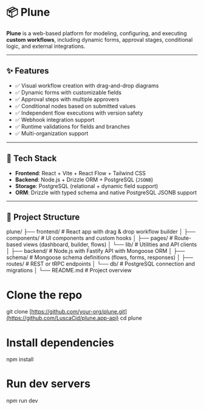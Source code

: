 # 📦 Plune

**Plune** is a web-based platform for modeling, configuring, and executing **custom workflows**, including dynamic forms, approval stages, conditional logic, and external integrations.

---

## ✨ Features

- ✅ Visual workflow creation with drag-and-drop diagrams  
- ✅ Dynamic forms with customizable fields  
- ✅ Approval steps with multiple approvers  
- ✅ Conditional nodes based on submitted values  
- ✅ Independent flow executions with version safety  
- ✅ Webhook integration support  
- ✅ Runtime validations for fields and branches  
- ✅ Multi-organization support  

---

## 🧱 Tech Stack

- **Frontend**: React + Vite + React Flow + Tailwind CSS  
- **Backend**: Node.js + Drizzle ORM + PostgreSQL (`JSONB`)  
- **Storage**: PostgreSQL (relational + dynamic field support)  
- **ORM**: Drizzle with typed schema and native PostgreSQL JSONB support  

---

## 📂 Project Structure

plune/
├── frontend/ # React app with drag & drop workflow builder
│ ├── components/ # UI components and custom hooks
│ ├── pages/ # Route-based views (dashboard, builder, flows)
│ └── lib/ # Utilities and API clients
│
├── backend/ # Node.js with Fastify API with Mongoose ORM
│ ├── schema/ # Mongoose schema definitions (flows, forms, responses)
│ ├── routes/ # REST or tRPC endpoints
│ └── db/ # PostgreSQL connection and migrations
│
└── README.md # Project overview


# Clone the repo
git clone [https://github.com/your-org/plune.git](https://github.com/LuscaCid/plune.app-api)
cd plune

# Install dependencies
npm install

# Run dev servers
npm run dev
